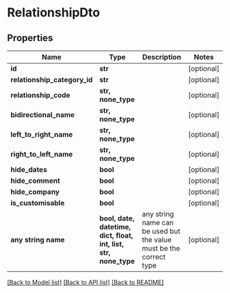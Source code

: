 # RelationshipDto


## Properties
Name | Type | Description | Notes
------------ | ------------- | ------------- | -------------
**id** | **str** |  | [optional] 
**relationship_category_id** | **str** |  | [optional] 
**relationship_code** | **str, none_type** |  | [optional] 
**bidirectional_name** | **str, none_type** |  | [optional] 
**left_to_right_name** | **str, none_type** |  | [optional] 
**right_to_left_name** | **str, none_type** |  | [optional] 
**hide_dates** | **bool** |  | [optional] 
**hide_comment** | **bool** |  | [optional] 
**hide_company** | **bool** |  | [optional] 
**is_customisable** | **bool** |  | [optional] 
**any string name** | **bool, date, datetime, dict, float, int, list, str, none_type** | any string name can be used but the value must be the correct type | [optional]

[[Back to Model list]](../README.md#documentation-for-models) [[Back to API list]](../README.md#documentation-for-api-endpoints) [[Back to README]](../README.md)


